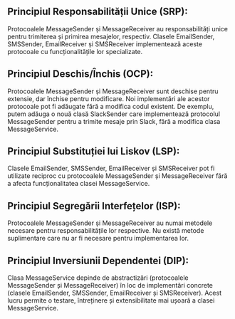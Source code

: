 ## Principiul Responsabilității Unice (SRP): 

Protocoalele MessageSender și MessageReceiver au responsabilități unice pentru trimiterea și primirea mesajelor, 
respectiv. Clasele EmailSender, SMSSender, EmailReceiver și SMSReceiver implementează aceste protocoale cu funcționalitățile lor 
specializate. 
 
## Principiul Deschis/Închis (OCP): 

Protocoalele MessageSender și MessageReceiver sunt deschise pentru extensie, 
dar închise pentru modificare. Noi implementări ale acestor protocoale pot fi adăugate fără a modifica codul existent. 
De exemplu, putem adăuga o nouă clasă SlackSender care implementează protocolul MessageSender pentru a trimite mesaje prin Slack,
fără a modifica clasa MessageService. 
 
## Principiul Substituției lui Liskov (LSP): 

Clasele EmailSender, SMSSender, EmailReceiver și SMSReceiver pot fi utilizate reciproc 
cu protocoalele MessageSender și MessageReceiver fără a afecta funcționalitatea clasei MessageService. 
 
## Principiul Segregării Interfețelor (ISP): 

Protocoalele MessageSender și MessageReceiver au numai metodele necesare pentru responsabilitățile lor respective.
 Nu există metode suplimentare care nu ar fi necesare pentru implementarea lor. 
 
## Principiul Inversiunii Dependentei (DIP): 

Clasa MessageService depinde de abstractizări (protocoalele MessageSender și MessageReceiver) 
în loc de implementări concrete (clasele EmailSender, SMSSender, EmailReceiver și SMSReceiver).
Acest lucru permite o testare, întreținere și extensibilitate mai ușoară a clasei MessageService.
